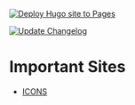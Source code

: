 [![Deploy Hugo site to Pages](https://github.com/isaaclins/YetAnotherDiscordBotnet/actions/workflows/pages.yaml/badge.svg?branch=main)](https://github.com/isaaclins/YetAnotherDiscordBotnet/actions/workflows/pages.yaml)

[![Update Changelog](https://github.com/isaaclins/YetAnotherDiscordBotnet/actions/workflows/update-changelog.yaml/badge.svg)](https://github.com/isaaclins/YetAnotherDiscordBotnet/actions/workflows/update-changelog.yaml)

# Important Sites
- [ICONS](https://v1.heroicons.com/)